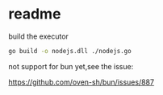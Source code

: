 # readme

build the executor

```sh
go build -o nodejs.dll ./nodejs.go
```

not support for bun yet,see the issue:

https://github.com/oven-sh/bun/issues/887
